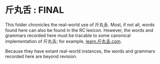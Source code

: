 # 斤丸舌 : FINAL #

This folder chronicles the real-world use of 斤丸舌.
Most, if not all, words found here can also be found in the RC lexicon.
However, the words and grammars recorded here must be tracable to some canonical implementation of 斤丸舌; for example, [learn.斤丸舌.com](http://learn.xn--qiqv48cm8t.com).

Because they have extant real-world instances, the words and grammars recorded here are beyond revision.
